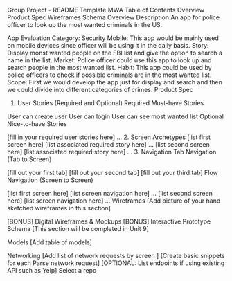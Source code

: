 Group Project - README Template
MWA
Table of Contents
Overview
Product Spec
Wireframes
Schema
Overview
Description
An app for police officer to look up the most wanted criminals in the US.

App Evaluation
Category: Security
Mobile: This app would be mainly used on mobile devices since officer will be using it in the daily basis.
Story: Display monst wanted people on the FBI list and give the option to search a name in the list.
Market: Police officer could use this app to look up and search people in the most wanted list.
Habit: This app could be used by police officers to check if possible criminals are in the most wanted list.
Scope: First we would develop the app just for display and search and then we could divide into different categories of crimes.
Product Spec
1. User Stories (Required and Optional)
Required Must-have Stories

User can create user
User can login
User can see most wanted list
Optional Nice-to-have Stories

[fill in your required user stories here]
…
2. Screen Archetypes
[list first screen here]
[list associated required story here]
…
[list second screen here]
[list associated required story here]
…
3. Navigation
Tab Navigation (Tab to Screen)

[fill out your first tab]
[fill out your second tab]
[fill out your third tab]
Flow Navigation (Screen to Screen)

[list first screen here]
[list screen navigation here]
…
[list second screen here]
[list screen navigation here]
…
Wireframes
[Add picture of your hand sketched wireframes in this section]


[BONUS] Digital Wireframes & Mockups
[BONUS] Interactive Prototype
Schema
[This section will be completed in Unit 9]

Models
[Add table of models]

Networking
[Add list of network requests by screen ]
[Create basic snippets for each Parse network request]
[OPTIONAL: List endpoints if using existing API such as Yelp]
Select a repo

